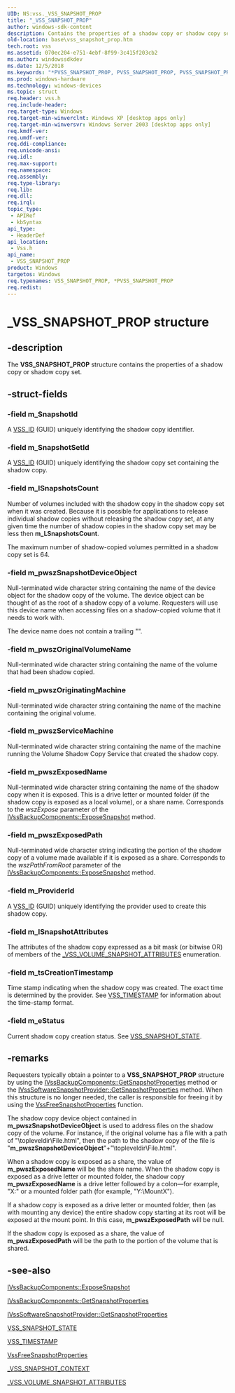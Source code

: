 ```yaml
---
UID: NS:vss._VSS_SNAPSHOT_PROP
title: "_VSS_SNAPSHOT_PROP"
author: windows-sdk-content
description: Contains the properties of a shadow copy or shadow copy set.
old-location: base\vss_snapshot_prop.htm
tech.root: vss
ms.assetid: 070ec204-e751-4ebf-8f99-3c415f203cb2
ms.author: windowssdkdev
ms.date: 12/5/2018
ms.keywords: "*PVSS_SNAPSHOT_PROP, PVSS_SNAPSHOT_PROP, PVSS_SNAPSHOT_PROP structure pointer [VSS], VSS_SNAPSHOT_PROP, VSS_SNAPSHOT_PROP structure [VSS], _VSS_SNAPSHOT_PROP, _win32_vss_snapshot_prop, base.vss_snapshot_prop, vss/PVSS_SNAPSHOT_PROP, vss/VSS_SNAPSHOT_PROP"
ms.prod: windows-hardware
ms.technology: windows-devices
ms.topic: struct
req.header: vss.h
req.include-header: 
req.target-type: Windows
req.target-min-winverclnt: Windows XP [desktop apps only]
req.target-min-winversvr: Windows Server 2003 [desktop apps only]
req.kmdf-ver: 
req.umdf-ver: 
req.ddi-compliance: 
req.unicode-ansi: 
req.idl: 
req.max-support: 
req.namespace: 
req.assembly: 
req.type-library: 
req.lib: 
req.dll: 
req.irql: 
topic_type:
 - APIRef
 - kbSyntax
api_type:
 - HeaderDef
api_location:
 - Vss.h
api_name:
 - VSS_SNAPSHOT_PROP
product: Windows
targetos: Windows
req.typenames: VSS_SNAPSHOT_PROP, *PVSS_SNAPSHOT_PROP
req.redist: 
---
```


# _VSS_SNAPSHOT_PROP structure


## -description


The <b>VSS_SNAPSHOT_PROP</b> structure contains the 
    properties of a shadow copy or shadow copy set.


## -struct-fields




### -field m_SnapshotId

A <a href="https://msdn.microsoft.com/e64b36d6-4f10-42bd-9ad4-00aba90e9715">VSS_ID</a> (GUID) uniquely 
      identifying the shadow copy identifier.


### -field m_SnapshotSetId

A <a href="https://msdn.microsoft.com/e64b36d6-4f10-42bd-9ad4-00aba90e9715">VSS_ID</a> (GUID) 
      uniquely identifying the shadow copy set containing the shadow copy.


### -field m_lSnapshotsCount

Number of volumes included with the shadow copy in the shadow copy set when it was created. Because it is 
      possible for applications to release individual shadow copies without releasing the shadow copy set, at any 
      given time the number of shadow copies in the shadow copy set may be less then 
      <b>m_LSnapshotsCount</b>. 
      

The maximum number of shadow-copied volumes permitted in a shadow copy set is 64.


### -field m_pwszSnapshotDeviceObject

Null-terminated wide character string containing the name of the device object for the shadow copy of the 
      volume. The device object can be thought of as the root of a shadow copy of a volume. Requesters will use this 
      device name when accessing files on a shadow-copied volume that it needs to work with. 
      

The device name does not contain a trailing "\".


### -field m_pwszOriginalVolumeName

Null-terminated wide character string containing the name of the volume that had been shadow copied.


### -field m_pwszOriginatingMachine

Null-terminated wide character string containing the name of the machine containing the original 
      volume.


### -field m_pwszServiceMachine

Null-terminated wide character string containing the name of the machine running the Volume Shadow Copy 
      Service that created the shadow copy.


### -field m_pwszExposedName

Null-terminated wide character string containing the name of the shadow copy when it is exposed. This is a 
      drive letter or mounted folder (if the shadow copy is exposed as a local volume), or a share name. Corresponds to 
      the <i>wszExpose</i> parameter of the 
      <a href="https://msdn.microsoft.com/5a0abafa-d770-4529-90e4-0c597729d525">IVssBackupComponents::ExposeSnapshot</a> 
      method.


### -field m_pwszExposedPath

Null-terminated wide character string indicating the portion of the shadow copy of a volume made available 
      if it is exposed as a share. Corresponds to the <i>wszPathFromRoot</i> parameter of the 
      <a href="https://msdn.microsoft.com/5a0abafa-d770-4529-90e4-0c597729d525">IVssBackupComponents::ExposeSnapshot</a> 
      method.


### -field m_ProviderId

A <a href="https://msdn.microsoft.com/e64b36d6-4f10-42bd-9ad4-00aba90e9715">VSS_ID</a> (GUID) 
      uniquely identifying the provider used to create this shadow copy.


### -field m_lSnapshotAttributes

The attributes of the shadow copy expressed as a bit mask (or bitwise OR) of members of the 
      <a href="https://msdn.microsoft.com/0326a81e-036c-4548-9e09-29054e51fadd">_VSS_VOLUME_SNAPSHOT_ATTRIBUTES</a> 
      enumeration.


### -field m_tsCreationTimestamp

Time stamp indicating when the shadow copy was created. The exact time is determined by the provider. See 
      <a href="https://msdn.microsoft.com/e64b36d6-4f10-42bd-9ad4-00aba90e9715">VSS_TIMESTAMP</a> for 
      information about the time-stamp format.


### -field m_eStatus

Current shadow copy creation status. See 
      <a href="https://msdn.microsoft.com/0f9ce651-c9ad-454f-88a5-1f877c7c06ca">VSS_SNAPSHOT_STATE</a>.


## -remarks



Requesters typically obtain a pointer to a <b>VSS_SNAPSHOT_PROP</b> structure by using the <a href="https://msdn.microsoft.com/a4e2f9f3-7dee-4324-a48a-6de2a32eabf7">IVssBackupComponents::GetSnapshotProperties</a> method or the <a href="https://msdn.microsoft.com/59886344-d594-4eb8-9718-ab11a6627e8e">IVssSoftwareSnapshotProvider::GetSnapshotProperties</a> method. When this structure is no longer needed, the caller is responsible for freeing it by using the <a href="https://msdn.microsoft.com/d5b5883b-03d5-4a83-af2e-f4d22e26ee82">VssFreeSnapshotProperties</a> function.

The shadow copy device object contained in <b>m_pwszSnapshotDeviceObject</b> is used to 
    address files on the shadow copy of the volume. For instance, if the original volume has a file with a path of 
    "\topleveldir\File.html", then the path to the shadow copy of the file is 
    "<b>m_pwszSnapshotDeviceObject</b>"+"\topleveldir\File.html".

When a shadow copy is exposed as a share, the value of 
    <b>m_pwszExposedName</b> will be the share name. When the shadow copy is exposed as a drive letter or mounted folder, the shadow copy <b>m_pwszExposedName</b> is a 
    drive letter followed by a colon—for example, "X:" or a mounted folder path 
    (for example, "Y:\MountX").

If a shadow copy is exposed as a drive letter or mounted folder, then (as with mounting 
    any device) the entire shadow copy starting at its root will be exposed at the mount point. In this case, 
    <b>m_pwszExposedPath</b> will be null.

If the shadow copy is exposed as a share, the value of 
    <b>m_pwszExposedPath</b> will be the path to the portion of the volume that is shared.




## -see-also




<a href="https://msdn.microsoft.com/5a0abafa-d770-4529-90e4-0c597729d525">IVssBackupComponents::ExposeSnapshot</a>



<a href="https://msdn.microsoft.com/a4e2f9f3-7dee-4324-a48a-6de2a32eabf7">IVssBackupComponents::GetSnapshotProperties</a>



<a href="https://msdn.microsoft.com/59886344-d594-4eb8-9718-ab11a6627e8e">IVssSoftwareSnapshotProvider::GetSnapshotProperties</a>



<a href="https://msdn.microsoft.com/0f9ce651-c9ad-454f-88a5-1f877c7c06ca">VSS_SNAPSHOT_STATE</a>



<a href="https://msdn.microsoft.com/e64b36d6-4f10-42bd-9ad4-00aba90e9715">VSS_TIMESTAMP</a>



<a href="https://msdn.microsoft.com/d5b5883b-03d5-4a83-af2e-f4d22e26ee82">VssFreeSnapshotProperties</a>



<a href="https://msdn.microsoft.com/2efe3066-4b91-4501-bacb-4211b222e0c3">_VSS_SNAPSHOT_CONTEXT</a>



<a href="https://msdn.microsoft.com/0326a81e-036c-4548-9e09-29054e51fadd">_VSS_VOLUME_SNAPSHOT_ATTRIBUTES</a>
 

 

